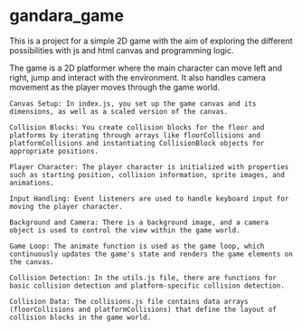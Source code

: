 # gandara_game
This is a project for a simple 2D game with the aim of exploring the different possibilities with js and html canvas and programming logic.

The game is a 2D platformer where the main character can move left and right, jump and interact with the environment. It also handles camera movement as the player moves through the game world.

    Canvas Setup: In index.js, you set up the game canvas and its dimensions, as well as a scaled version of the canvas.

    Collision Blocks: You create collision blocks for the floor and platforms by iterating through arrays like floorCollisions and platformCollisions and instantiating CollisionBlock objects for appropriate positions.

    Player Character: The player character is initialized with properties such as starting position, collision information, sprite images, and animations.

    Input Handling: Event listeners are used to handle keyboard input for moving the player character.

    Background and Camera: There is a background image, and a camera object is used to control the view within the game world.

    Game Loop: The animate function is used as the game loop, which continuously updates the game's state and renders the game elements on the canvas.

    Collision Detection: In the utils.js file, there are functions for basic collision detection and platform-specific collision detection.

    Collision Data: The collisions.js file contains data arrays (floorCollisions and platformCollisions) that define the layout of collision blocks in the game world.


